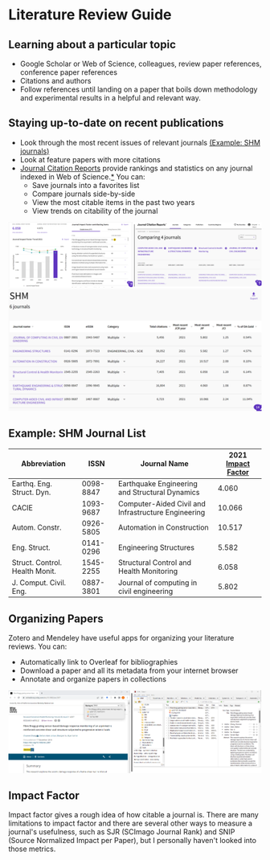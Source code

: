 # Literature Review Guide

## Learning about a particular topic
- Google Scholar or Web of Science, colleagues, review paper references, conference paper references
- Citations and authors
- Follow references until landing on a paper that boils down methodology and experimental results in a helpful and relevant way.

## Staying up-to-date on recent publications
- Look through the most recent issues of relevant journals [(Example: SHM journals)](#example-shm-journal-list)
- Look at feature papers with more citations
- [Journal Citation Reports](https://jcr.clarivate.com/jcr/home) provide rankings and statistics on any journal indexed in Web of Science.[*](https://researchguides.uic.edu/if/impact) You can:
    - Save journals into a favorites list
    - Compare journals side-by-side
    - View the most citable items in the past two years
    - View trends on citability of the journal

![JCR Data](../Figures/JCR_data.png)
![JCR Favorites](../Figures/JCR_favorites.png)

## Example: SHM Journal List
| Abbreviation | ISSN | Journal Name | 2021 [Impact Factor](#impact-factor) |
|--------------|------|--------------|--------------------------------------|
| Earthq. Eng. Struct. Dyn. | 0098-8847 | Earthquake Engineering and Structural Dynamics | 4.060 |
| CACIE            | 1093-9687 | Computer-Aided Civil and Infrastructure Engineering | 10.066 |
| Autom. Constr.   | 0926-5805 | Automation in Construction                          | 10.517 |
| Eng. Struct.     | 0141-0296 | Engineering Structures                              | 5.582  |
| Struct. Control. Health Monit. | 1545-2255 | Structural Control and Health Monitoring | 6.058 |
| J. Comput. Civil. Eng. | 0887-3801 | Journal of computing in civil engineering           | 5.802 |

## Organizing Papers
Zotero and Mendeley have useful apps for organizing your literature reviews. You can:
- Automatically link to Overleaf for bibliographies
- Download a paper and all its metadata from your internet browser
- Annotate and organize papers in collections

![Zotero](../Figures/Zotero.png)

## Impact Factor
Impact factor gives a rough idea of how citable a journal is. There are many limitations to impact factor and there are several other ways to measure a journal's usefulness, such as SJR (SCImago Journal Rank) and SNIP (Source Normalized Impact per Paper), but I personally haven't looked into those metrics.
